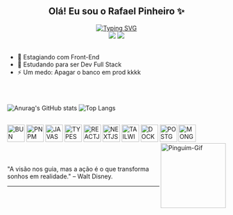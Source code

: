 <h2 align="center"><strong>Olá! Eu sou o Rafael Pinheiro ✨</strong></h2>

<div align="center">
  <a href="https://git.io/typing-svg">
    <img src="https://readme-typing-svg.demolab.com?font=Fira+Code&weight=500&size=22&pause=1000&color=988BC7&center=true&vCenter=true&random=false&width=524&lines=%E2%8A%B9+Welcome+to+my+profile!+%E2%8A%B9" alt="Typing SVG">
  </a>
</div>

<div align="center">
  <a href="https://www.instagram.com/pinheiroo_dev/" target="_blank"><img src="https://img.shields.io/badge/Instagram-E4405F?style=for-the-badge&logo=instagram&logoColor=white" target="_blank"></a>
  <a href="https://www.linkedin.com/in/rafamessiaspinheiro/" target="_blank"><img src="https://img.shields.io/badge/LinkedIn-0077B5?style=for-the-badge&logo=linkedin&logoColor=white" target="_blank"></a>
</div>
<br>

- 💼 Estagiando com Front-End
- 🌱 Estudando para ser Dev Full Stack
- ⚡ Um medo: Apagar o banco em prod kkkk
  
##
<br>

![Anurag's GitHub stats](https://github-readme-stats.vercel.app/api?username=RafaMPinheiro&show_icons=true&theme=dracula&locale=pt-br)
![Top Langs](https://github-readme-stats.vercel.app/api/top-langs/?username=RafaMPinheiro&layout=compact&theme=dracula&locale=pt-br)

##

<div>
  <img src="https://cdn.jsdelivr.net/gh/devicons/devicon@latest/icons/bun/bun-original.svg" alt="BUN" width="40" height="40"/>
  <img src="https://cdn.jsdelivr.net/gh/devicons/devicon@latest/icons/pnpm/pnpm-original.svg" alt="PNPM" width="40" height="40"/>
  <img src="https://cdn.jsdelivr.net/gh/devicons/devicon@latest/icons/javascript/javascript-original.svg" alt="JAVASCRIPT" width="40" height="40"/>
  <img src="https://cdn.jsdelivr.net/gh/devicons/devicon@latest/icons/typescript/typescript-original.svg" alt="TYPESCRIPT" width="40" height="40"/>
  <img src="https://cdn.jsdelivr.net/gh/devicons/devicon@latest/icons/react/react-original.svg" alt="REACTJS" width="40" height="40"/>
  <img src="https://cdn.jsdelivr.net/gh/devicons/devicon@latest/icons/nextjs/nextjs-original.svg" alt="NEXTJS" width="40" height="40"/>
  <img src="https://cdn.jsdelivr.net/gh/devicons/devicon@latest/icons/tailwindcss/tailwindcss-original.svg" alt="TAILWINDCSS" width="40" height="40"/>
  <img src="https://cdn.jsdelivr.net/gh/devicons/devicon@latest/icons/docker/docker-original.svg" alt="DOCKER" width="40" height="40"/>
  <img src="https://cdn.jsdelivr.net/gh/devicons/devicon@latest/icons/postgresql/postgresql-original.svg" alt="POSTGRESQL" width="40" height="40"/>
  <img src="https://cdn.jsdelivr.net/gh/devicons/devicon@latest/icons/mongodb/mongodb-original.svg" alt="MONGODB" width="40" height="40"/>

  <img align="right" alt="Pinguim-Gif" src="https://media3.giphy.com/media/v1.Y2lkPTc5MGI3NjExcXNwMGVlZ3pjNHZlNHozeGxyYmp5aWJlNnl4dHkyeXFvdGI0dzFvOCZlcD12MV9pbnRlcm5hbF9naWZfYnlfaWQmY3Q9Zw/i229PTC8BKt9V9RnwZ/giphy.webp" width="150">
</div>
<br><br><br>
 "A visão nos guia, mas a ação é o que transforma sonhos em realidade." – Walt Disney.

 <hr>
